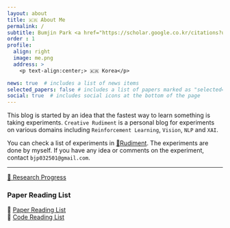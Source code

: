 ```yaml
---
layout: about
title: 🇰🇷 About Me
permalink: /
subtitle: Bumjin Park <a href="https://scholar.google.co.kr/citations?user=XzIXaxoAAAAJ&hl=ko"> (Google Scholar) </a>
order : 1 
profile:
  align: right
  image: me.png
  address: >
    <p text-align:center;> 🇰🇷 Korea</p>

news: true  # includes a list of news items
selected_papers: false # includes a list of papers marked as "selected={true}"
social: true  # includes social icons at the bottom of the page
---
```


This blog is started by an idea that the fastest way to learn something is taking experiments. `Creative Rudiment` is a personal blog for experiments on various domains including `Reinforcement Learning`, `Vision`, `NLP` and `XAI`. 

You can check a list of experiments in [🔖Rudiment](/blog/). 
The experiments are done by myself. 
If you have any idea or comments on the experiment, contact `bjp032501@gmail.com`.


<hr/>

[🐾 Research Progress](/reserach/)

<!-- 🧗‍♂️ Experience [(한국어)](/experience_kor/)   -->
<!-- / [(English)](/experience_en/) -->

<h3> Paper Reading List </h3>

📖 [Paper Reading List](/reading_list/)  
📖 [Code Reading List](/coding_list/)  


<!-- 🎓 Education [(한국어)](/grade/)   -->



<!-- Experiment Domain Tags
* [VISION](http://localhost:4000/blog/category/VISION/)
* [XAI](http://localhost:4000/blog/category/XAI/)
* [RL](http://localhost:4000/blog/category/RL/)

Experiment Algorithm Tags
* [LRP](http://localhost:4000/blog/category/XAI/)
 -->
